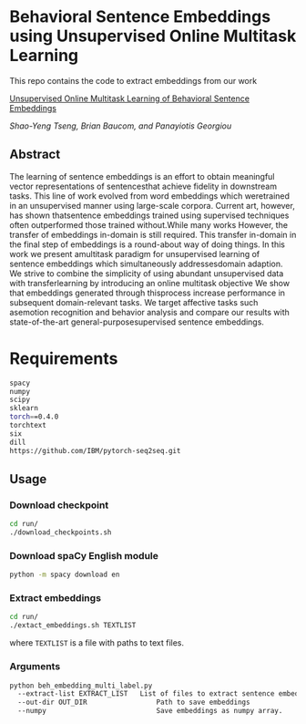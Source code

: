 # Behavioral Sentence Embeddings using Unsupervised Online Multitask Learning
This repo contains the code to extract embeddings from our work

[Unsupervised Online Multitask Learning of Behavioral Sentence Embeddings](https://arxiv.org/pdf/1807.06792.pdf)

_Shao-Yeng Tseng, Brian Baucom, and Panayiotis Georgiou_

## Abstract 
The learning of sentence embeddings is an effort to obtain meaningful vector
representations of sentencesthat achieve fidelity in downstream tasks. This
line of work evolved from word embeddings which weretrained in an unsupervised
manner using large-scale corpora.  Current art, however, has shown thatsentence
embeddings trained using supervised techniques often outperformed those trained
without.While many works However, the transfer of embeddings in-domain is still
required.  This transfer in-domain in the final step of embeddings is a
round-about way of doing things. In this work we present amultitask paradigm
for unsupervised learning of sentence embeddings which simultaneously
addressesdomain adaption. We strive to combine the simplicity of using abundant
unsupervised data with transferlearning by introducing an online multitask
objective We show that embeddings generated through thisprocess increase
performance in subsequent domain-relevant tasks. We target affective tasks such
asemotion recognition and behavior analysis and compare our results with
state-of-the-art general-purposesupervised sentence embeddings.

# Requirements
``` bash
spacy
numpy
scipy
sklearn
torch==0.4.0
torchtext
six
dill
https://github.com/IBM/pytorch-seq2seq.git
```

## Usage
### Download checkpoint
``` bash
cd run/
./download_checkpoints.sh
```

### Download spaCy English module
``` bash
python -m spacy download en
```

### Extract embeddings
``` bash
cd run/
./extact_embeddings.sh TEXTLIST
```
where `TEXTLIST` is a file with paths to text files. 

### Arguments
``` bash
python beh_embedding_multi_label.py
  --extract-list EXTRACT_LIST 	List of files to extract sentence embeddings from.
  --out-dir OUT_DIR     			Path to save embeddings
  --numpy               			Save embeddings as numpy array.
```



